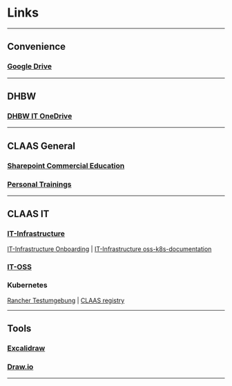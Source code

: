 # Links

---

## Convenience

### [Google Drive](https://drive.google.com/drive/my-drive)

---

## DHBW

### [DHBW IT OneDrive](https://onedrive.live.com/?authkey=%21AFifxqrDzoP4tWE&id=89B32104A323E3A8%21742&cid=89B32104A323E3A8)

---

## CLAAS General

### [Sharepoint Commercial Education](https://collaboration.claas.com/team/kaufmannis/default.aspx)

### [Personal Trainings](https://tms-auth.claas.com/my.policy)

---

## CLAAS IT

### [IT-Infrastructure](https://development.claas.com/KG/IT-Infrastructure/)

[IT-Infrastructure Onboarding](https://development.claas.com/KG/IT-Infrastructure/_git/Middleware?path=%2FOnboarding-Middleware.md) | [IT-Infrastructure oss-k8s-documentation](ttps://development.claas.com/KG/IT-Infrastructure/_git/oss-k8s-documentation?path=%Fdocumentation)

### [IT-OSS](https://collaboration.claas.com/project/it-oss/default.aspx)

### Kubernetes

[Rancher Testumgebung](https://rancher-test.claas.com) | [CLAAS registry](https://registry.claas.com)

---

## Tools

### [Excalidraw](https://www.excalidraw.com)

### [Draw.io](https://draw.io)

---